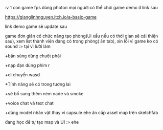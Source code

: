:v 1 con game fps dùng photon mọi người có thể chơi game demo ở link sau

https://gianglinhnguyen.itch.io/a-basic-game

link demo game sẽ update sau

game đơn giản có chức năng tạo phòng(UI xấu nếu có thời gian sẽ cải thiện sau), xem list thành viên đang có trong phòng( ấn tab), xin lỗi vì game ko có sound :> tại vì lười làm

  +bắn súng dùng chuột phải

  +nạp đạn dùng phím r

  +di chuyển wasd

*Tính năng sẽ có trong tương lai

  +sẽ bổ sung thêm ném nade và smoke 

  +voice chat và text chat

  +dùng model nhân vật thay vì capsule ehe
ăn cắp asset map trên sketchfab

đang học để tự tạo map và UI :> ehe


